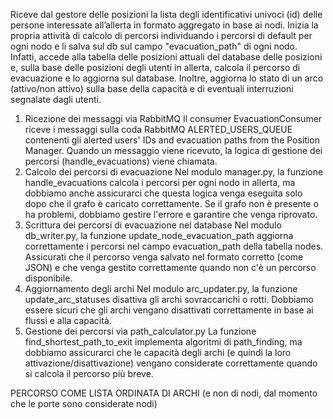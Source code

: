 Riceve dal gestore delle posizioni la lista degli identificativi univoci (id) delle persone interessate all’allerta in formato aggregato in base ai nodi. 
Inizia la propria attività di calcolo di percorsi individuando i percorsi di default per ogni nodo e li salva sul db sul campo  "evacuation_path" di ogni nodo. 
Infatti, accede alla tabella delle posizioni attuali del database delle posizioni e, sulla base delle posizioni degli utenti in allerta, calcola il percorso di evacuazione e lo aggiorna sul database. 
Inoltre, aggiorna lo stato di un arco (attivo/non attivo) sulla base della capacità e di eventuali interruzioni segnalate dagli utenti. 

1. Ricezione dei messaggi via RabbitMQ
Il consumer EvacuationConsumer riceve i messaggi sulla coda RabbitMQ ALERTED_USERS_QUEUE contenenti gli alerted users' IDs and evacuation paths from the Position Manager. Quando un messaggio viene ricevuto, la logica di gestione dei percorsi (handle_evacuations) viene chiamata.
2. Calcolo dei percorsi di evacuazione
Nel modulo manager.py, la funzione handle_evacuations calcola i percorsi per ogni nodo in allerta, ma dobbiamo anche assicurarci che questa logica venga eseguita solo dopo che il grafo è caricato correttamente. Se il grafo non è presente o ha problemi, dobbiamo gestire l'errore e garantire che venga riprovato.
3. Scrittura dei percorsi di evacuazione nel database
Nel modulo db_writer.py, la funzione update_node_evacuation_path aggiorna correttamente i percorsi nel campo evacuation_path della tabella nodes. Assicurati che il percorso venga salvato nel formato corretto (come JSON) e che venga gestito correttamente quando non c'è un percorso disponibile.
4. Aggiornamento degli archi
Nel modulo arc_updater.py, la funzione update_arc_statuses disattiva gli archi sovraccarichi o rotti. Dobbiamo essere sicuri che gli archi vengano disattivati correttamente in base ai flussi e alla capacità.
5. Gestione dei percorsi via path_calculator.py
La funzione find_shortest_path_to_exit implementa algoritmi di path_finding, ma dobbiamo assicurarci che le capacità degli archi (e quindi la loro attivazione/disattivazione) vengano considerate correttamente quando si calcola il percorso più breve.

PERCORSO COME LISTA ORDINATA DI ARCHI (e non di nodi, dal momento che le porte sono considerate nodi)